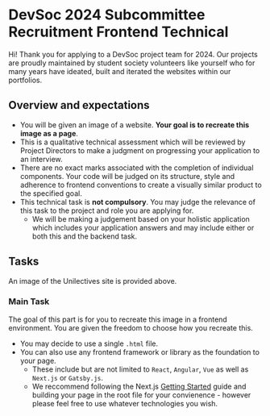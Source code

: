 # DevSoc 2024 Subcommittee Recruitment Frontend Technical

Hi! 
Thank you for applying to a DevSoc project team for 2024. Our projects are proudly maintained by student society volunteers like yourself who for many years have ideated, built and iterated the websites within our portfolios. 

## Overview and expectations

- You will be given an image of a website. **Your goal is to recreate this image as a page**. 
- This is a qualitative technical assessment which will be reviewed by Project Directors to make a judgment on progressing your application to an interview. 
- There are no exact marks associated with the completion of individual components. Your code will be judged on its structure, style and adherence to frontend conventions to create a visually similar product to the specified goal.
- This technical task is **not compulsory**. You may judge the relevance of this task to the project and role you are applying for. 
	- We will be making a judgement based on your holistic application which includes your application answers and may include either or both this and the backend task. 

## Tasks

An image of the Unilectives site is provided above. 

### Main Task
The goal of this part is for you to recreate this image in a frontend environment. 
You are given the freedom to choose how you recreate this. 
-	You may decide to use a single `.html` file. 
-	You can also use any frontend framework or library as the foundation to your page. 
	-	These include but are not limited to `React`, `Angular`, `Vue` as well as `Next.js` or `Gatsby.js`.
	-	We reccommend following the Next.js [Getting Started](https://nextjs.org/docs/getting-started/installation) guide and building your page in the root file for your convienence - however please feel free to use whatever technologies you wish. 
